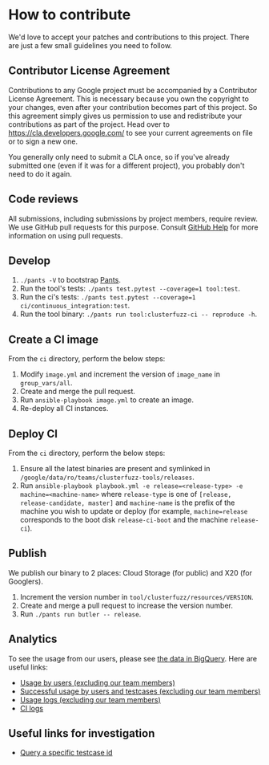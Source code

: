 How to contribute
====================================

We'd love to accept your patches and contributions to this project. There are
just a few small guidelines you need to follow.


Contributor License Agreement
---------------------------------

Contributions to any Google project must be accompanied by a Contributor License
Agreement. This is necessary because you own the copyright to your changes, even
after your contribution becomes part of this project. So this agreement simply
gives us permission to use and redistribute your contributions as part of the
project. Head over to <https://cla.developers.google.com/> to see your current
agreements on file or to sign a new one.

You generally only need to submit a CLA once, so if you've already submitted one
(even if it was for a different project), you probably don't need to do it
again.


Code reviews
--------------

All submissions, including submissions by project members, require review. We
use GitHub pull requests for this purpose. Consult [GitHub Help] for more
information on using pull requests.

[GitHub Help]: https://help.github.com/articles/about-pull-requests/


Develop
------------

1. `./pants -V` to bootstrap [Pants](http://www.pantsbuild.org/).
2. Run the tool's tests: `./pants test.pytest --coverage=1 tool:test`.
3. Run the ci's tests: `./pants test.pytest --coverage=1 ci/continuous_integration:test`.
4. Run the tool binary: `./pants run tool:clusterfuzz-ci -- reproduce -h`.


Create a CI image
------------------

From the `ci` directory, perform the below steps:

1. Modify `image.yml` and increment the version of `image_name` in `group_vars/all`.
2. Create and merge the pull request.
3. Run `ansible-playbook image.yml` to create an image.
4. Re-deploy all CI instances.


Deploy CI
------------

From the `ci` directory, perform the below steps:

1. Ensure all the latest binaries are present and symlinked in
   `/google/data/ro/teams/clusterfuzz-tools/releases`.
2. Run `ansible-playbook playbook.yml -e release=<release-type> -e machine=<machine-name>`
   where `release-type` is one of `[release, release-candidate, master]` and
   `machine-name` is the prefix of the machine you wish to update or deploy
   (for example, `machine=release` corresponds to the boot disk
   `release-ci-boot` and the machine `release-ci`).


Publish
----------

We publish our binary to 2 places: Cloud Storage (for public) and X20 (for Googlers).

1. Increment the version number in `tool/clusterfuzz/resources/VERSION`.
2. Create and merge a pull request to increase the version number.
3. Run `./pants run butler -- release`.


Analytics
--------------

To see the usage from our users, please see [the data in BigQuery](https://bigquery.cloud.google.com/table/clusterfuzz-tools:usage.client_20170612).
Here are useful links:

- [Usage by users (excluding our team
  members)](https://bigquery.cloud.google.com/savedquery/981641712411:20b7242585c1470f8a485eb1ce3be37a)
- [Successful usage by users and testcases (excluding our team
  members)](https://bigquery.cloud.google.com/savedquery/981641712411:e8ec7ebcc9304eb7aba83375e18a974e)
- [Usage logs (excluding
  our team
  members)](https://pantheon.corp.google.com/logs/viewer?project=clusterfuzz-tools&organizationId=433637338589&minLogLevel=0&expandAll=false&resource=project&logName=projects%2Fclusterfuzz-tools%2Flogs%2Fclient&advancedFilter=resource.type%3D%22project%22%0AlogName%3D%22projects%2Fclusterfuzz-tools%2Flogs%2Fclient%22%0AjsonPayload.user!%3D%22CI%22%0AjsonPayload.user!%3D%22tanin%22%0AjsonPayload.user!%3D%22aarya%22%0AjsonPayload.user!%3D%22clusterfuzz%22%0AjsonPayload.user!%3D%22ochang%22%0AjsonPayload.user!%3D%22mmoroz%22%0AjsonPayload.user!%3D%22mbarbella%22%0AjsonPayload.user!%3D%22tjbecker%22%0AjsonPayload.user!%3D%22everestmz%22)
- [CI
  logs](https://pantheon.corp.google.com/logs/viewer?project=clusterfuzz-tools&organizationId=433637338589&minLogLevel=0&expandAll=false&resource=project&logName=projects%2Fclusterfuzz-tools%2Flogs%2Fci)


Useful links for investigation
-----------------------------------

- [Query a specific testcase
  id](https://bigquery.cloud.google.com/savedquery/981641712411:dc2e55b3c47a440a96637a18ee98986b)
